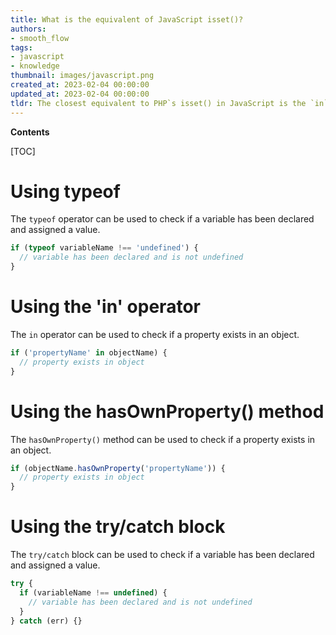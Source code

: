 ```yaml
---
title: What is the equivalent of JavaScript isset()?
authors:
- smooth_flow
tags:
- javascript
- knowledge
thumbnail: images/javascript.png
created_at: 2023-02-04 00:00:00
updated_at: 2023-02-04 00:00:00
tldr: The closest equivalent to PHP`s isset() in JavaScript is the `in` operator.
---
```


**Contents**

[TOC]

# Using typeof

The `typeof` operator can be used to check if a variable has been declared and assigned a value. 

```javascript
if (typeof variableName !== 'undefined') {
  // variable has been declared and is not undefined
}
```

# Using the 'in' operator

The `in` operator can be used to check if a property exists in an object.

```javascript
if ('propertyName' in objectName) {
  // property exists in object
}
```

# Using the hasOwnProperty() method

The `hasOwnProperty()` method can be used to check if a property exists in an object.

```javascript
if (objectName.hasOwnProperty('propertyName')) {
  // property exists in object
}
```

# Using the try/catch block

The `try/catch` block can be used to check if a variable has been declared and assigned a value.

```javascript
try {
  if (variableName !== undefined) {
    // variable has been declared and is not undefined
  }
} catch (err) {}
```
